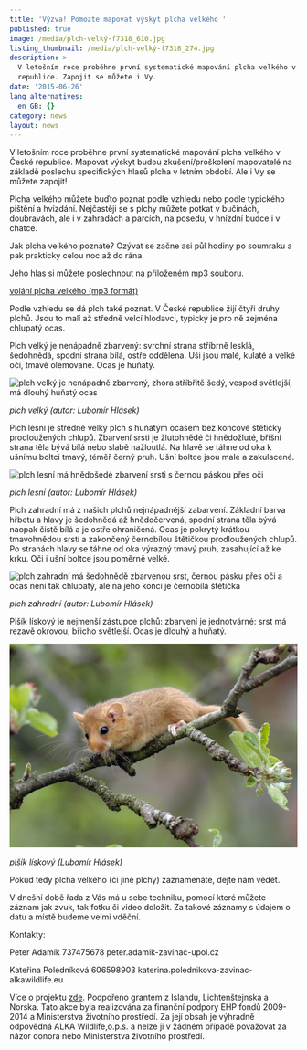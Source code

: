 ```yaml
---
title: 'Výzva! Pomozte mapovat výskyt plcha velkého '
published: true
image: /media/plch-velký-f7318_610.jpg
listing_thumbnail: /media/plch-velký-f7318_274.jpg
description: >-
  V letošním roce proběhne první systematické mapování plcha velkého v České
  republice. Zapojit se můžete i Vy.
date: '2015-06-26'
lang_alternatives:
  en_GB: {}
category: news
layout: news
---
```

V letošním roce proběhne první systematické mapování plcha velkého v České republice. Mapovat výskyt budou zkušení/proškolení mapovatelé na základě poslechu specifických hlasů plcha v letním období. Ale i Vy se můžete zapojit! 

Plcha velkého můžete buďto poznat podle vzhledu nebo podle typického pištění a hvízdání.
 Nejčastěji se s plchy můžete potkat v bučinách, doubravách, ale i v zahradách a parcích, na posedu, v hnízdní budce i v chatce. 

Jak plcha velkého poznáte? Ozývat se začne asi půl hodiny po soumraku a pak prakticky celou noc až do rána. 

Jeho hlas si můžete poslechnout na přiloženém mp3 souboru.

[volání plcha velkého (mp3 formát)
](/media/plch_velky_Jan_Stritesky.mp3)

Podle vzhledu se dá plch také poznat. V České republice žijí čtyři druhy plchů. 
Jsou to malí až středně velcí hlodavci, typický je pro ně zejména chlupatý ocas.

Plch velký je nenápadně zbarvený: svrchní strana stříbrně lesklá, šedohnědá, spodní strana bílá, ostře oddělena. Uši jsou malé, kulaté a velké oči, tmavě olemované. Ocas je huňatý.

![plch velký je nenápadně zbarvený, zhora stříbřitě šedý, vespod světlejší, má dlouhý huňatý ocas](/media/plch-velký-ed4252v_610.jpg "plch velký")

_plch velký (autor: Lubomír Hlásek)_

Plch lesní je středně velký plch s huňatým ocasem bez koncové štětičky prodloužených chlupů. Zbarvení srsti je žlutohnědé či hnědožluté, břišní strana těla bývá bílá nebo slabě nažloutlá.
 Na hlavě se táhne od oka k ušnímu boltci tmavý, téměř černý pruh. Ušní boltce jsou malé a zakulacené. 

![plch lesní má hnědošedé zbarvení srsti s černou páskou přes oči](/media/plch-lesní-ff1494.jpg "plch lesní")

_plch lesní (autor: Lubomír Hlásek)_

Plch zahradní má z našich plchů nejnápadnější zabarvení. Základní barva hřbetu a hlavy je šedohnědá až hnědočervená, spodní strana těla bývá naopak čistě bílá a je ostře ohraničená.
 Ocas je pokrytý krátkou tmavohnědou srstí a zakončený černobílou štětičkou prodloužených chlupů.
 Po stranách hlavy se táhne od oka výrazný tmavý pruh, zasahující až ke krku. Oči i ušní boltce jsou poměrně velké.

![plch zahradní má šedohnědě zbarvenou srst, černou pásku přes oči a ocas není tak chlupatý, ale na jeho konci je černobílá štětička](/media/plch-zahradní-al7891.jpg "plch zahradní")

_plch zahradní (autor: Lubomír Hlásek)_

Plšík lískový je nejmenší zástupce plchů: zbarvení je jednotvárné: srst má rezavě okrovou, břicho světlejší. Ocas je dlouhý a huňatý.

![plšík lískový je rezavě zbarvený](/media/plšík-ae1486.jpg "plšík lískový")

_plšík lískový (Lubomír Hlásek)_

Pokud tedy plcha velkého (či jiné plchy) zaznamenáte, dejte nám vědět.

V dnešní době řada z Vás má u sebe techniku, pomocí které můžete záznam jak zvuk, tak fotku či video doložit. Za takové záznamy s údajem o datu a místě budeme velmi vděční. 

Kontakty:

Peter Adamík 737475678 peter.adamik-zavinac-upol.cz

Kateřina Poledníková 606598903 katerina.polednikova-zavinac-alkawildlife.eu

Více o projektu [zde](/projects/rozšíření-plcha-velkého-v-čr.html).
 Podpořeno grantem z Islandu, Lichtenštejnska a Norska.
 Tato akce byla realizována za finanční podpory EHP fondů 2009-2014 a Ministerstva životního prostředí. Za její obsah je výhradně odpovědná ALKA Wildlife,o.p.s. a nelze ji v žádném případě považovat za názor donora nebo Ministerstva životního prostředí.
